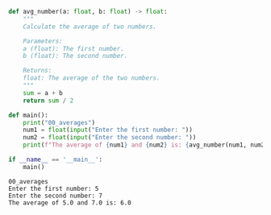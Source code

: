 ```python
def avg_number(a: float, b: float) -> float:
    """
    Calculate the average of two numbers.

    Parameters:
    a (float): The first number.
    b (float): The second number.

    Returns:
    float: The average of the two numbers.
    """
    sum = a + b
    return sum / 2

def main():
    print("00_averages")
    num1 = float(input("Enter the first number: "))
    num2 = float(input("Enter the second number: "))
    print(f"The average of {num1} and {num2} is: {avg_number(num1, num2)}")

if __name__ == '__main__':
    main()
```

    00_averages
    Enter the first number: 5
    Enter the second number: 7
    The average of 5.0 and 7.0 is: 6.0
    
